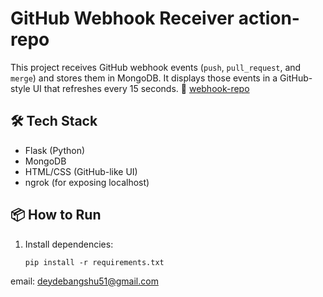 # GitHub Webhook Receiver action-repo 

This project receives GitHub webhook events (`push`, `pull_request`, and `merge`) and stores them in MongoDB. It displays those events in a GitHub-style UI that refreshes every 15 seconds.
🔗 [webhook-repo](https://github.com/debangshucode/webhook-repo)
## 🛠 Tech Stack

- Flask (Python)
- MongoDB
- HTML/CSS (GitHub-like UI)
- ngrok (for exposing localhost)

## 📦 How to Run

1. Install dependencies:
   ```
   pip install -r requirements.txt

email: deydebangshu51@gmail.com
